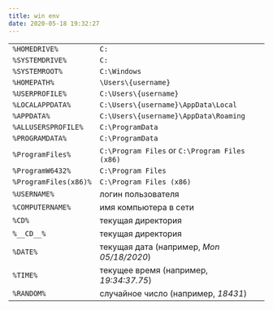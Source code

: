 ```yaml
---
title: win env
date: 2020-05-18 19:32:27
---
```


|                       |                                                |
| --------------------- | ---------------------------------------------- |
| `%HOMEDRIVE%`         | `C:`                                           |
| `%SYSTEMDRIVE%`       | `C:`                                           |
| `%SYSTEMROOT%`        | `C:\Windows`                                   |
| `%HOMEPATH%`          | `\Users\{username}`                            |
| `%USERPROFILE%`       | `C:\Users\{username}`                          |
| `%LOCALAPPDATA%`      | `C:\Users\{username}\AppData\Local`            |
| `%APPDATA%`           | `C:\Users\{username}\AppData\Roaming`          |
| `%ALLUSERSPROFILE%`   | `C:\ProgramData`                               |
| `%PROGRAMDATA%`       | `C:\ProgramData`                               |
| `%ProgramFiles%`      | `C:\Program Files` or `C:\Program Files (x86)` |
| `%ProgramW6432%`      | `C:\Program Files`                             |
| `%ProgramFiles(x86)%` | `C:\Program Files (x86)`                       |
| `%USERNAME%`          | логин пользователя                             |
| `%COMPUTERNAME%`      | имя компьютера в сети                          |
| `%CD%`                | текущая директория                             |
| `%__CD__%`            | текущая директория                             |
| `%DATE%`              | текущая дата (например, _Mon 05/18/2020_)      |
| `%TIME%`              | текущее время (например, _19:34:37.75_)        |
| `%RANDOM%`            | случайное число (например, _18431_)            |
